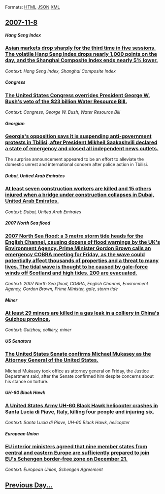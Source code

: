 
Formats: [HTML](2007/11/8/index.html)  [JSON](2007/11/8/index.json)  [XML](2007/11/8/index.xml)  

## [2007-11-8](/news/2007/11/8/index.md)

##### Hang Seng Index
### [ Asian markets drop sharply for the third time in five sessions. The volatile Hang Seng Index drops nearly 1,000 points on the day, and the Shanghai Composite Index ends nearly 5% lower. ](/news/2007/11/8/asian-markets-drop-sharply-for-the-third-time-in-five-sessions-the-volatile-hang-seng-index-drops-nearly-1-000-points-on-the-day-and-the.md)
_Context: Hang Seng Index, Shanghai Composite Index_

##### Congress
### [ The United States Congress overrides President George W. Bush's veto of the $23 billion Water Resource Bill. ](/news/2007/11/8/the-united-states-congress-overrides-president-george-w-bush-s-veto-of-the-23-billion-water-resource-bill.md)
_Context: Congress, George W. Bush, Water Resource Bill_

#####  Georgian
### [ Georgia's opposition says it is suspending anti-government protests in Tbilisi, after President Mikheil Saakashvili declared a state of emergency and closed all independent news outlets. ](/news/2007/11/8/georgia-s-opposition-says-it-is-suspending-anti-government-protests-in-tbilisi-after-president-mikheil-saakashvili-declared-a-state-of-eme.md)
The surprise announcement appeared to be an effort to alleviate the domestic unrest and international concern after police action in Tbilisi.

##### Dubai, United Arab Emirates
### [ At least seven construction workers are killed and 15 others injured when a bridge under construction collapses in Dubai, United Arab Emirates. ](/news/2007/11/8/at-least-seven-construction-workers-are-killed-and-15-others-injured-when-a-bridge-under-construction-collapses-in-dubai-united-arab-emira.md)
_Context: Dubai, United Arab Emirates_

##### 2007 North Sea flood
### [ 2007 North Sea flood: a 3 metre storm tide heads for the English Channel, causing dozens of flood warnings by the UK's Environment Agency. Prime Minister Gordon Brown calls an emergency COBRA meeting for Friday, as the wave could potentially affect thousands of properties and a threat to many lives. The tidal wave is thought to be caused by gale-force winds off Scotland and high tides. 200 are evacuated. ](/news/2007/11/8/2007-north-sea-flood-a-3-metre-storm-tide-heads-for-the-english-channel-causing-dozens-of-flood-warnings-by-the-uk-s-environment-agency.md)
_Context: 2007 North Sea flood, COBRA, English Channel, Environment Agency, Gordon Brown, Prime Minister, gale, storm tide_

##### Miner
### [ At least 29 miners are killed in a gas leak in a colliery in China's Guizhou province. ](/news/2007/11/8/at-least-29-miners-are-killed-in-a-gas-leak-in-a-colliery-in-china-s-guizhou-province.md)
_Context: Guizhou, colliery, miner_

##### US Senators
### [ The United States Senate confirms Michael Mukasey as the Attorney General of the United States. ](/news/2007/11/8/the-united-states-senate-confirms-michael-mukasey-as-the-attorney-general-of-the-united-states.md)
Michael Mukasey took office as attorney general on Friday, the Justice Department said, after the Senate confirmed him despite concerns about his stance on torture.

##### UH-60 Black Hawk
### [ A United States Army UH-60 Black Hawk helicopter crashes in Santa Lucia di Piave, Italy, killing four people and injuring six. ](/news/2007/11/8/a-united-states-army-uh-60-black-hawk-helicopter-crashes-in-santa-lucia-di-piave-italy-killing-four-people-and-injuring-six.md)
_Context: Santa Lucia di Piave, UH-60 Black Hawk, helicopter_

##### European Union
### [ EU interior ministers agreed that nine member states from central and eastern Europe are sufficiently prepared to join EU's Schengen border-free zone on December 21. ](/news/2007/11/8/eu-interior-ministers-agreed-that-nine-member-states-from-central-and-eastern-europe-are-sufficiently-prepared-to-join-eu-s-schengen-border.md)
_Context: European Union, Schengen Agreement_

## [Previous Day...](/news/2007/11/7/index.md)

